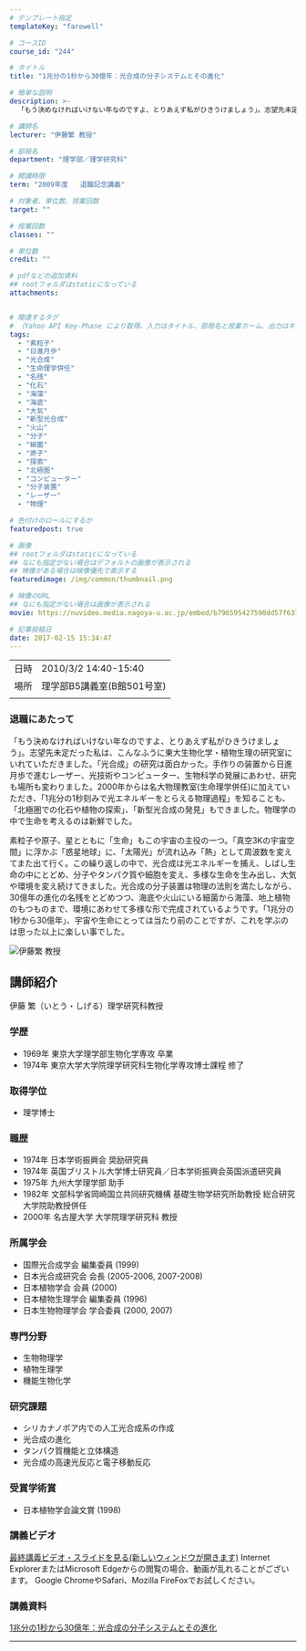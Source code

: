 ```yaml
---
# テンプレート指定
templateKey: "farewell"

# コースID
course_id: "244"

# タイトル
title: "1兆分の1秒から30億年：光合成の分子システムとその進化"

# 簡単な説明
description: >-
  「もう決めなければいけない年なのですよ、とりあえず私がひきうけましょう」。志望先未定だった私は、こんなふうに東大生物化学・植物生理の研究室にいれていただきました。「光合成」の研究は面白かった。手作りの装置から日進月歩で進むレーザー、光技術やコンピューター、生物科学の発展にあわせ、研究も場所も変わりました。2000年からは名大物理教室(生命理学併任)に加えていただき、「1兆分の1秒刻みで光エネル ....

# 講師名
lecturer: "伊藤繁 教授"

# 部局名
department: "理学部／理学研究科"

# 開講時限
term: "2009年度	退職記念講義"

# 対象者、単位数、授業回数
target: ""

# 授業回数
classes: ""

# 単位数
credit: ""

# pdfなどの追加資料
## rootフォルダはstaticになっている
attachments:


# 関連するタグ
# （Yahoo API Key-Phase により取得。入力はタイトル、部局名と授業ホーム、出力はキーフレーズ（tags））
tags:
  - "素粒子"
  - "日進月歩"
  - "光合成"
  - "生命理学併任"
  - "名残"
  - "化石"
  - "海藻"
  - "海底"
  - "大気"
  - "新型光合成"
  - "火山"
  - "分子"
  - "細菌"
  - "原子"
  - "探索"
  - "北極圏"
  - "コンピューター"
  - "分子装置"
  - "レーザー"
  - "物理"

# 色付けのロールにするか
featuredpost: true

# 画像
## rootフォルダはstaticになっている
## なにも指定がない場合はデフォルトの画像が表示される
## 映像がある場合は映像優先で表示する
featuredimage: /img/common/thumbnail.png

# 映像のURL
## なにも指定がない場合は画像が表示される
movie: https://nuvideo.media.nagoya-u.ac.jp/embed/b796595427590dd57f63701e2e0341cae69903ab

# 記事投稿日
date: 2017-02-15 15:34:47
---
```


|   |   |
|---|---|
| 日時 | 2010/3/2  14:40-15:40 |
| 場所 | 理学部B5講義室(B館501号室) |
|   |   |


### 退職にあたって

「もう決めなければいけない年なのですよ、とりあえず私がひきうけましょう」。志望先未定だった私は、こんなふうに東大生物化学・植物生理の研究室にいれていただきました。「光合成」の研究は面白かった。手作りの装置から日進月歩で進むレーザー、光技術やコンピューター、生物科学の発展にあわせ、研究も場所も変わりました。2000年からは名大物理教室(生命理学併任)に加えていただき、「1兆分の1秒刻みで光エネルギーをとらえる物理過程」を知ることも、「北極圏での化石や植物の探索」、「新型光合成の発見」もできました。物理学の中で生命を考えるのは新鮮でした。

素粒子や原子、星とともに「生命」もこの宇宙の主役の一つ。「真空3Kの宇宙空間」に浮かぶ「惑星地球」に、「太陽光」が流れ込み「熱」として周波数を変えてまた出て行く。この繰り返しの中で、光合成は光エネルギーを捕え、しばし生命の中にとどめ、分子やタンパク質や細胞を変え、多様な生命を生み出し、大気や環境を変え続けてきました。光合成の分子装置は物理の法則を満たしながら、30億年の進化の名残をとどめつつ、海底や火山にいる細菌から海藻、地上植物のもつものまで、環境にあわせて多様な形で完成されているようです。「1兆分の1秒から30億年」、宇宙や生命にとっては当たり前のことですが、これを学ぶのは思った以上に楽しい事でした。



![伊藤繁 教授](https://ocw.nagoya-u.jp/files/244/sito.png) 
## 講師紹介

伊藤 繁（いとう・しげる）理学研究科教授

### 学歴

* 1969年 東京大学理学部生物化学専攻 卒業
* 1974年 東京大学大学院理学研究科生物化学専攻博士課程 修了

### 取得学位

* 理学博士

### 職歴

* 1974年 日本学術振興会 奨励研究員
* 1974年 英国ブリストル大学博士研究員／日本学術振興会英国派遣研究員
* 1975年 九州大学理学部 助手
* 1982年 文部科学省岡崎国立共同研究機構 基礎生物学研究所助教授 総合研究大学院助教授併任
* 2000年 名古屋大学 大学院理学研究科 教授

### 所属学会

* 国際光合成学会 編集委員 (1999)
* 日本光合成研究会 会長 (2005-2006, 2007-2008)
* 日本植物学会 会員 (2000)
* 日本植物生理学会 編集委員 (1996)
* 日本生物物理学会 学会委員 (2000, 2007)

### 専門分野

* 生物物理学
* 植物生理学
* 機能生物化学

### 研究課題

* シリカナノポア内での人工光合成系の作成
* 光合成の進化
* タンパク質機能と立体構造
* 光合成の高速光反応と電子移動反応

### 受賞学術賞

* 日本植物学会論文賞 (1998)


### 講義ビデオ

<a href="https://nuvideo.media.nagoya-u.ac.jp/embed/937b74f41892cc1082178a7b37a32fbc0f89cb64" target="blank">最終講義ビデオ・スライドを見る(新しいウィンドウが開きます)</a>
Internet ExplorerまたはMicrosoft Edgeからの閲覧の場合、動画が乱れることがございます。
Google ChromeやSafari、Mozilla FireFoxでお試しください。

### 講義資料

[1兆分の1秒から30億年：光合成の分子システムとその進化](https://ocw.nagoya-u.jp/files/244/lect_notes.pdf) 

-----